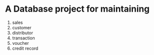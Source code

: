 # A Database project for maintaining 
1. sales
2. customer
3. distributor
4. transaction
5. voucher
6. credit record
